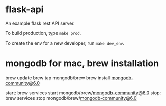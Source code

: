 # flask-api
An example flask rest API server.

To build production, type `make prod`.

To create the env for a new developer, run `make dev_env`.


# mongodb for mac, brew installation
brew update
brew tap mongodb/brew
brew install mongodb-community@6.0

start: brew services start mongodb/brew/mongodb-community@6.0
stop:  brew services stop mongodb/brew/mongodb-community@6.0
